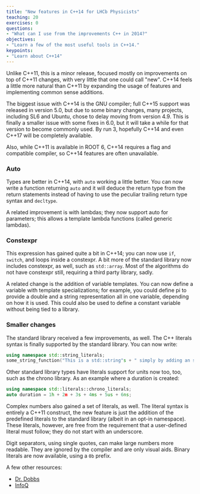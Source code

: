 ```yaml
---
title: "New features in C++14 for LHCb Physicists"
teaching: 20
exercises: 0
questions:
- "What can I use from the improvements C++ in 2014?"
objectives:
- "Learn a few of the most useful tools in C++14."
keypoints:
- "Learn about C++14"
---
```



Unlike C++11, this is a minor release, focused mostly on improvements on top of C++11 changes, with very little that one could call "new". C++14 feels a little more natural than C++11 by expanding the usage of features and implementing common sense additions.

The biggest issue with C++14 is the GNU compiler; full C++15 support was released in version 5.0, but due to some binary changes, many projects, including SL6 and Ubuntu, chose to delay moving from version 4.9. This is finally a smaller issue with some fixes in 6.0, but it will take a while for that version to become commonly used. By run 3, hopefully C++14 and even C++17 will be completely available.

Also, while C++11 is available in ROOT 6, C++14 requires a flag and compatible compiler, so C++14 features are often unavailable.

### Auto

Types are better in C++14, with `auto` working a little better. You can now write a function returning `auto` and it will deduce the return type from the return statements instead of having to use the peculiar trailing return type syntax and `decltype`.

A related improvement is with lambdas; they now support auto for parameters; this allows a template lambda functions (called generic lambdas).

### Constexpr

This expression has gained quite a bit in C++14; you can now use `if`, `switch`, and loops inside a constexpr. A bit more of the standard library now includes constexpr, as well, such as `std::array`. Most of the algorithms do not have constexpr still, requiring a third party library, sadly.

A related change is the addition of variable templates. You can now define a variable with template specializations; for example, you could define pi to provide a double and a string representation all in one variable, depending on how it is used. This could also be used to define a constant variable without being tied to a library.


### Smaller changes

The standard library received a few improvements, as well. The C++ literals syntax is finally supported by the standard library. You can now write:

```cpp
using namespace std::string_literals;
some_string_function("This is a std::string"s + " simply by adding an s at the end"s);
```

Other standard library types have literals support for units now too, too, such as the chrono library. As an example where a duration is created:

```cpp
using namespace std::literals::chrono_literals;
auto duration = 1h + 2m + 3s + 4ms + 5us + 6ns;
```

Complex numbers also gained a set of literals, as well. The literal syntax is entirely a C++11 construct, the new feature is just the addition of the predefined literals to the standard library (albeit in an opt-in namespace). These literals, however, are free from the requirement that a user-defined literal must follow; they do not start with an underscore.

Digit separators, using single quotes, can make large numbers more readable. They are ignored by the compiler and are only visual aids. Binary literals are now available, using a `0b` prefix.

A few other resources:

* [Dr. Dobbs](http://www.drdobbs.com/cpp/the-c14-standard-what-you-need-to-know/240169034)
* [InfoQ](https://www.infoq.com/news/2014/08/cpp14-here-features)
